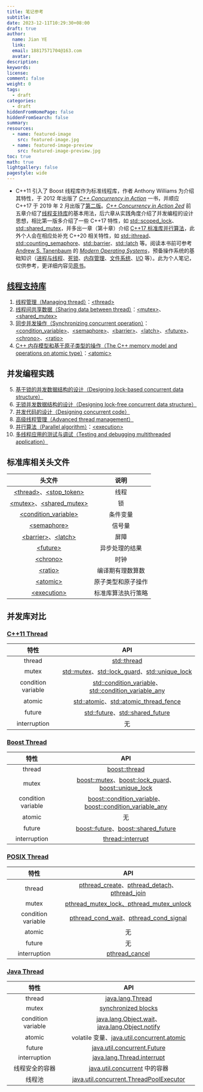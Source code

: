 ```yaml
---
title: 笔记参考
subtitle:
date: 2023-12-11T10:29:30+08:00
draft: true
author:
  name: Jian YE
  link:
  email: 18817571704@163.com
  avatar:
description:
keywords:
license:
comment: false
weight: 0
tags:
  - draft
categories:
  - draft
hiddenFromHomePage: false
hiddenFromSearch: false
summary:
resources:
  - name: featured-image
    src: featured-image.jpg
  - name: featured-image-preview
    src: featured-image-preview.jpg
toc: true
math: true
lightgallery: false
pagestyle: wide
---
```


* C++11 引入了 Boost 线程库作为标准线程库，作者 Anthony Williams 为介绍其特性，于 2012 年出版了 *[C++ Concurrency in Action](https://book.douban.com/subject/4130141/)* 一书，并顺应 C++17 于 2019 年 2 月出版了[第二版](https://book.douban.com/subject/27036085/)。*[C++ Concurrency in Action 2ed](https://learning.oreilly.com/library/view/c-concurrency-in/9781617294693/)* 前五章介绍了[线程支持库](https://en.cppreference.com/w/cpp/thread)的基本用法，后六章从实践角度介绍了并发编程的设计思想，相比第一版多介绍了一些 C++17 特性，如 [std::scoped_lock](https://en.cppreference.com/w/cpp/thread/scoped_lock)、[std::shared_mutex](https://en.cppreference.com/w/cpp/thread/shared_mutex)，并多出一章（第十章）介绍 [C++17 标准库并行算法](https://en.cppreference.com/w/cpp/header/execution)，此外个人会在相应处补充 C++20 相关特性，如 [std::jthread](https://en.cppreference.com/w/cpp/thread/jthread)、[std::counting_semaphore](https://en.cppreference.com/w/cpp/thread/counting_semaphore)、[std::barrier](https://en.cppreference.com/w/cpp/thread/barrier)、[std::latch](https://en.cppreference.com/w/cpp/thread/latch) 等。阅读本书前可参考 [Andrew S. Tanenbaum](https://en.wikipedia.org/wiki/Andrew_S._Tanenbaum) 的 [*Modern Operating Systems*](https://book.douban.com/subject/25864553/)，预备操作系统的基础知识（[进程与线程](reference/processes_and_threads.html)、[死锁](reference/deadlocks.html)、[内存管理](reference/memory_management.html)、[文件系统](reference/file_systems.html)、[I/O](reference/IO.html) 等）。此为个人笔记，仅供参考，更详细内容见[原书](https://learning.oreilly.com/library/view/c-concurrency-in/9781617294693/)。

## [线程支持库](https://en.cppreference.com/w/cpp/thread)

1. [线程管理（Managing thread）](01_managing_thread.html)：[\<thread\>](https://en.cppreference.com/w/cpp/header/thread)
2. [线程间共享数据（Sharing data between thread）](02_sharing_data_between_thread.html)：[\<mutex\>](https://en.cppreference.com/w/cpp/header/mutex)、[\<shared_mutex\>](https://en.cppreference.com/w/cpp/header/shared_mutex)
3. [同步并发操作（Synchronizing concurrent operation）](03_synchronizing_concurrent_operation.html)：[\<condition_variable\>](https://en.cppreference.com/w/cpp/header/condition_variable)、[\<semaphore\>](https://en.cppreference.com/w/cpp/header/semaphore)、[\<barrier\>](https://en.cppreference.com/w/cpp/header/barrier)、[\<latch\>](https://en.cppreference.com/w/cpp/header/latch)、[\<future\>](https://en.cppreference.com/w/cpp/header/future)、[\<chrono\>](https://en.cppreference.com/w/cpp/header/chrono)、[\<ratio\>](https://en.cppreference.com/w/cpp/header/ratio)
4. [C++ 内存模型和基于原子类型的操作（The C++ memory model and operations on atomic type）](04_the_cpp_memory_model_and_operations_on_atomic_type.html)：[\<atomic\>](https://en.cppreference.com/w/cpp/header/atomic)

## 并发编程实践

5. [基于锁的并发数据结构的设计（Designing lock-based concurrent data structure）](05_designing_lock_based_concurrent_data_structure.html)
6. [无锁并发数据结构的设计（Designing lock-free concurrent data structure）](06_designing_lock_free_concurrent_data_structure.html)
7. [并发代码的设计（Designing concurrent code）](07_designing_concurrent_code.html)
8. [高级线程管理（Advanced thread management）](08_advanced_thread_management.html)
9. [并行算法（Parallel algorithm）](09_parallel_algorithm.html)：[\<execution\>](https://en.cppreference.com/w/cpp/header/execution)
10. [多线程应用的测试与调试（Testing and debugging multithreaded application）](10_testing_and_debugging_multithreaded_application.html)

## 标准库相关头文件

|头文件|说明|
|:-:|:-:|
|[\<thread\>](https://en.cppreference.com/w/cpp/header/thread)、[\<stop_token\>](https://en.cppreference.com/w/cpp/header/stop_token)|线程|
|[\<mutex\>](https://en.cppreference.com/w/cpp/header/mutex)、[\<shared_mutex\>](https://en.cppreference.com/w/cpp/header/shared_mutex)|锁|
|[\<condition_variable\>](https://en.cppreference.com/w/cpp/header/condition_variable)|条件变量|
|[\<semaphore\>](https://en.cppreference.com/w/cpp/header/semaphore)|信号量|
|[\<barrier\>](https://en.cppreference.com/w/cpp/header/barrier)、[\<latch\>](https://en.cppreference.com/w/cpp/header/latch)|屏障|
|[\<future\>](https://en.cppreference.com/w/cpp/header/future)|异步处理的结果|
|[\<chrono\>](https://en.cppreference.com/w/cpp/header/chrono)|时钟|
|[\<ratio\>](https://en.cppreference.com/w/cpp/header/ratio)|编译期有理数算数|
|[\<atomic\>](https://en.cppreference.com/w/cpp/header/atomic)|原子类型和原子操作|
|[\<execution\>](https://en.cppreference.com/w/cpp/header/execution)|标准库算法执行策略|

## 并发库对比

### [C++11 Thread](https://en.cppreference.com/w/cpp/thread)

|特性|API|
|:-:|:-:|
|thread|[std::thread](https://en.cppreference.com/w/cpp/thread/thread)|
|mutex|[std::mutex](https://en.cppreference.com/w/cpp/thread/mutex)、[std::lock_guard](https://en.cppreference.com/w/cpp/thread/lock_guard)、[std::unique_lock](https://en.cppreference.com/w/cpp/thread/unique_lock)|
|condition variable|[std::condition_variable](https://en.cppreference.com/w/cpp/thread/condition_variable)、[std::condition_variable_any](https://en.cppreference.com/w/cpp/thread/condition_variable_any)|
|atomic|[std::atomic](https://en.cppreference.com/w/cpp/atomic/atomic)、[std::atomic_thread_fence](https://en.cppreference.com/w/cpp/atomic/atomic_thread_fence)|
|future|[std::future](https://en.cppreference.com/w/cpp/thread/future)、[std::shared_future](https://en.cppreference.com/w/cpp/thread/shared_future)|
|interruption|无|

### [Boost Thread](https://www.boost.org/doc/libs/1_82_0/doc/html/thread.html)

|特性|API|
|:-:|:-:|
|thread|[boost::thread](https://www.boost.org/doc/libs/1_82_0/doc/html/thread/thread_management.html#thread.thread_management.thread)|
|mutex|[boost::mutex](https://www.boost.org/doc/libs/1_82_0/doc/html/thread/synchronization.html#thread.synchronization.mutex_types.mutex)、[boost::lock_guard](https://www.boost.org/doc/libs/1_82_0/doc/html/thread/synchronization.html#thread.synchronization.lock_guard.lock_guard)、[boost::unique_lock](https://www.boost.org/doc/libs/1_82_0/doc/html/thread/synchronization.html#thread.synchronization.locks.unique_lock)|
|condition variable|[boost::condition_variable](https://www.boost.org/doc/libs/1_82_0/doc/html/thread/synchronization.html#thread.synchronization.condvar_ref.condition_variable)、[boost::condition_variable_any](https://www.boost.org/doc/libs/1_82_0/doc/html/thread/synchronization.html#thread.synchronization.condvar_ref.condition_variable_any)|
|atomic|无|
|future|[boost::future](https://www.boost.org/doc/libs/1_82_0/doc/html/thread/synchronization.html#thread.synchronization.futures.reference.unique_future)、[boost::shared_future](https://www.boost.org/doc/libs/1_82_0/doc/html/thread/synchronization.html#thread.synchronization.futures.reference.shared_future)|
|interruption|[thread::interrupt](https://www.boost.org/doc/libs/1_82_0/doc/html/thread/thread_management.html#thread.thread_management.thread.interrupt)|

### [POSIX Thread](http://pubs.opengroup.org/onlinepubs/9699919799/basedefs/pthread.h.html)

|特性|API|
|:-:|:-:|
|thread|[pthread_create](http://pubs.opengroup.org/onlinepubs/9699919799/functions/pthread_create.html)、[pthread_detach](http://pubs.opengroup.org/onlinepubs/9699919799/functions/pthread_detach.html#)、[pthread_join](http://pubs.opengroup.org/onlinepubs/9699919799/functions/pthread_join.html#)|
|mutex|[pthread_mutex_lock、pthread_mutex_unlock](http://pubs.opengroup.org/onlinepubs/9699919799/functions/pthread_mutex_lock.html)|
|condition variable|[pthread_cond_wait](http://pubs.opengroup.org/onlinepubs/9699919799/functions/pthread_cond_wait.html)、[pthread_cond_signal](https://pubs.opengroup.org/onlinepubs/9699919799/functions/pthread_cond_signal.html)|
|atomic|无|
|future|无|
|interruption|[pthread_cancel](http://pubs.opengroup.org/onlinepubs/9699919799/functions/pthread_cancel.html)|

### [Java Thread](https://docs.oracle.com/en/java/javase/20/docs/api/java.base/java/lang/Thread.html)

|特性|API|
|:-:|:-:|
|thread|[java.lang.Thread](https://docs.oracle.com/en/java/javase/20/docs/api/java.base/java/lang/Thread.html)|
|mutex|[synchronized blocks](http://tutorials.jenkov.com/java-concurrency/synchronized.html)|
|condition variable|[java.lang.Object.wait](https://docs.oracle.com/en/java/javase/20/docs/api/java.base/java/lang/Object.html#wait())、[java.lang.Object.notify](https://docs.oracle.com/en/java/javase/20/docs/api/java.base/java/lang/Object.html#notify())|
|atomic|volatile 变量、[java.util.concurrent.atomic](https://docs.oracle.com/en/java/javase/20/docs/api/java.base/java/util/concurrent/atomic/package-summary.html)|
|future|[java.util.concurrent.Future](https://docs.oracle.com/en/java/javase/20/docs/api/java.base/java/util/concurrent/Future.html)|
|interruption|[java.lang.Thread.interrupt](https://docs.oracle.com/en/java/javase/20/docs/api/java.base/java/lang/Thread.html#interrupt())|
|线程安全的容器|[java.util.concurrent](https://docs.oracle.com/en/java/javase/20/docs/api/java.base/java/util/concurrent/package-summary.html) 中的容器|
|线程池|[java.util.concurrent.ThreadPoolExecutor](https://docs.oracle.com/en/java/javase/20/docs/api/java.base/java/util/concurrent/ThreadPoolExecutor.html)|

